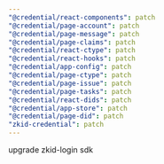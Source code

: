 ```yaml
---
"@credential/react-components": patch
"@credential/page-account": patch
"@credential/page-message": patch
"@credential/page-claims": patch
"@credential/react-ctype": patch
"@credential/react-hooks": patch
"@credential/app-config": patch
"@credential/page-ctype": patch
"@credential/page-issue": patch
"@credential/page-tasks": patch
"@credential/react-dids": patch
"@credential/app-store": patch
"@credential/page-did": patch
"zkid-credential": patch
---
```


upgrade zkid-login sdk
